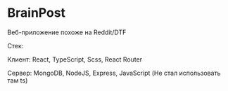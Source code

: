 # BrainPost
Веб-приложение похоже на Reddit/DTF

Стек: 

Клиент: React, TypeScript, Scss, React Router
 
 Сервер: MongoDB, NodeJS, Express, JavaScript (Не стал использовать там ts)
